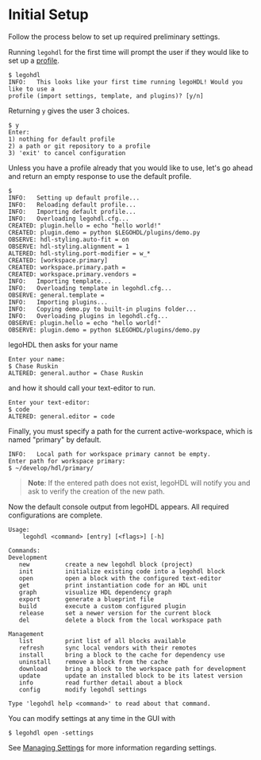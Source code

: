 # Initial Setup

Follow the process below to set up required preliminary settings.

Running `legohdl` for the first time will prompt the user if they would like to set up a [profile](./../glossary.md#profile).

```
$ legohdl
INFO:	This looks like your first time running legoHDL! Would you like to use a 
profile (import settings, template, and plugins)? [y/n]
```

Returning `y` gives the user 3 choices.
```
$ y
Enter:
1) nothing for default profile
2) a path or git repository to a profile
3) 'exit' to cancel configuration
```

Unless you have a profile already that you would like to use, let's go ahead and return an empty response to use the default profile.

```
$
INFO:   Setting up default profile...
INFO:   Reloading default profile...
INFO:   Importing default profile...
INFO:   Overloading legohdl.cfg...
CREATED: plugin.hello = echo "hello world!"
CREATED: plugin.demo = python $LEGOHDL/plugins/demo.py
OBSERVE: hdl-styling.auto-fit = on
OBSERVE: hdl-styling.alignment = 1
ALTERED: hdl-styling.port-modifier = w_*
CREATED: [workspace.primary]
CREATED: workspace.primary.path = 
CREATED: workspace.primary.vendors = 
INFO:   Importing template...
INFO:   Overloading template in legohdl.cfg...
OBSERVE: general.template = 
INFO:   Importing plugins...
INFO:   Copying demo.py to built-in plugins folder...
INFO:   Overloading plugins in legohdl.cfg...
OBSERVE: plugin.hello = echo "hello world!"
OBSERVE: plugin.demo = python $LEGOHDL/plugins/demo.py
```
legoHDL then asks for your name
```
Enter your name:
$ Chase Ruskin
ALTERED: general.author = Chase Ruskin
```
and how it should call your text-editor to run.
```
Enter your text-editor:
$ code
ALTERED: general.editor = code
```
Finally, you must specify a path for the current active-workspace, which is named "primary" by default.
```
INFO:	Local path for workspace primary cannot be empty.
Enter path for workspace primary: 
$ ~/develop/hdl/primary/
```
> __Note__: If the entered path does not exist, legoHDL will notify you and ask to verify the creation of the new path.

Now the default console output from legoHDL appears. All required configurations are complete.
```
Usage:         
	legohdl <command> [entry] [<flags>] [-h]   

Commands:
Development
   new          create a new legohdl block (project)
   init         initialize existing code into a legohdl block
   open         open a block with the configured text-editor
   get          print instantiation code for an HDL unit
   graph        visualize HDL dependency graph
   export       generate a blueprint file
   build        execute a custom configured plugin
   release      set a newer version for the current block
   del          delete a block from the local workspace path

Management
   list         print list of all blocks available
   refresh      sync local vendors with their remotes
   install      bring a block to the cache for dependency use
   uninstall    remove a block from the cache
   download     bring a block to the workspace path for development
   update       update an installed block to be its latest version
   info         read further detail about a block
   config       modify legohdl settings

Type 'legohdl help <command>' to read about that command.
```

You can modify settings at any time in the GUI with
```
$ legohdl open -settings
```
See [Managing Settings](../user_guide/managing_settings.md) for more information regarding settings.